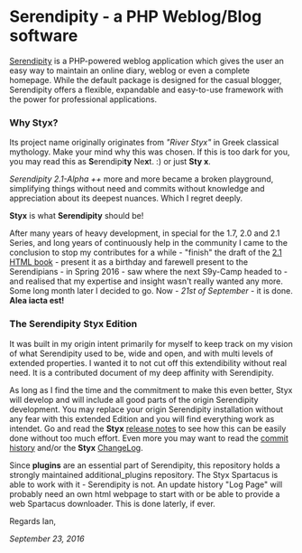# Serendipity - a PHP Weblog/Blog software

[Serendipity](http://s9y.org) is a PHP-powered weblog application which gives the user an easy way to maintain an online diary, weblog or even a complete homepage. While the default package is designed for the casual blogger, Serendipity offers a flexible, expandable and easy-to-use framework with the power for professional applications.

### Why Styx?
Its project name originally originates from *"River Styx"* in Greek classical mythology. Make your mind why this was chosen.
If this is too dark for you, you may read this as **S**erendipi**ty** Ne**x**t. :) or just **Sty x**.

*Serendipity 2.1-Alpha ++* more and more became a broken playground, simplifying things without need and commits without knowledge and appreciation about its deepest nuances. Which I regret deeply.

**Styx** is what **Serendipity** should be!

After many years of heavy development, in special for the 1.7, 2.0 and 2.1 Series, and long years of continuously help in the community I came to the conclusion to stop my contributes for a while - "finish" the draft of the [2.1 HTML book][1] - present it as a birthday and farewell present to the Serendipians - in Spring 2016 - saw where the next S9y-Camp headed to - and realised that my expertise and insight wasn't really wanted any more. Some long month later I decided to go. Now - *21st of September* - it is done. **Alea iacta est!**

### The Serendipity Styx Edition

It was built in my origin intent primarily for myself to keep track on my vision of what Serendipity used to be, wide and open, and with multi levels of extended properties. I wanted it to not cut off this extendibility without real need. It is a contributed document of my deep affinity with Serendipity.

As long as I find the time and the commitment to make this even better, Styx will develop and will include all good parts of the origin Serendipity development. You may replace your origin Serendipity installation without any fear with this extended Edition and you will find everything work as intendet. Go and read the **Styx** [release notes][2] to see how this can be easily done without too much effort. Even more you may want to read the [commit history][3] and/or the **Styx** [ChangeLog][4].

Since **plugins** are an essential part of Serendipity, this repository holds a strongly maintained additional_plugins repository. The Styx Spartacus is able to work with it - Serendipity is not. An update history "Log Page" will probably need an own html webpage to start with or be able to provide a web Spartacus downloader. This is done laterly, if ever.

Regards Ian,

_September 23, 2016_

[1]: http://docs.s9y.org/Book/
[2]: https://github.com/ophian/styx/releases
[3]: https://github.com/ophian/styx/commits/master
[4]: https://github.com/ophian/styx/blob/master/docs/NEWS